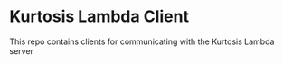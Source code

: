 Kurtosis Lambda Client
======================
This repo contains clients for communicating with the Kurtosis Lambda server